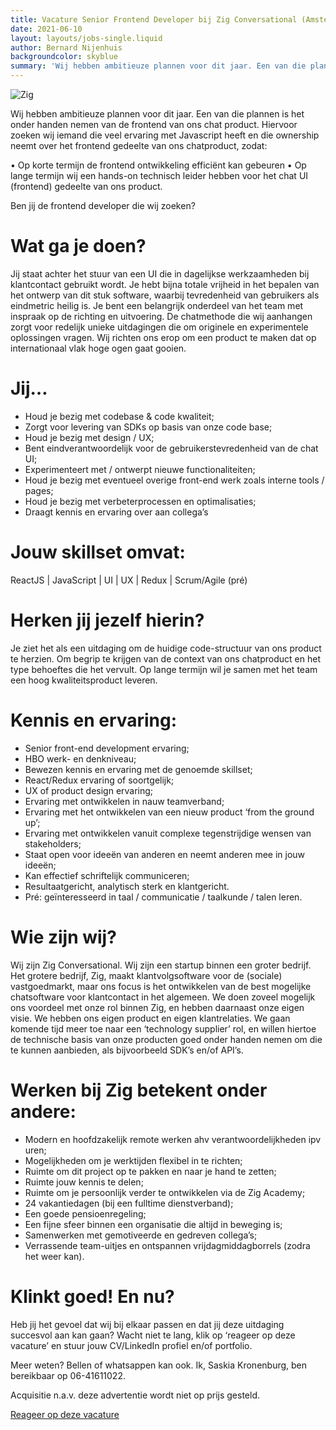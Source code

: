 ```yaml
---
title: Vacature Senior Frontend Developer bij Zig Conversational (Amsterdam/Huizen/Amersfoort)
date: 2021-06-10
layout: layouts/jobs-single.liquid
author: Bernard Nijenhuis
backgroundcolor: skyblue
summary: 'Wij hebben ambitieuze plannen voor dit jaar. Een van die plannen is het onder handen nemen van de frontend van ons chat product. Hiervoor zoeken wij iemand die veel ervaring met Javascript heeft en die ownership neemt over het frontend gedeelte van ons chatproduct.'
---
```

![[Zig](https://zig.nl/)](/_img/werkgevers/zig.png)

Wij hebben ambitieuze plannen voor dit jaar. Een van die plannen is het onder handen nemen van de frontend van ons chat product. Hiervoor zoeken wij iemand die veel ervaring met Javascript heeft en die ownership neemt over het frontend gedeelte van ons chatproduct, zodat:

• Op korte termijn de frontend ontwikkeling efficiënt kan gebeuren
• Op lange termijn wij een hands-on technisch leider hebben voor het chat UI (frontend) gedeelte van ons product.

Ben jij de frontend developer die wij zoeken?

# Wat ga je doen?

Jij staat achter het stuur van een UI die in dagelijkse werkzaamheden bij klantcontact gebruikt wordt. Je hebt bijna totale vrijheid in het bepalen van het ontwerp van dit stuk software, waarbij tevredenheid van gebruikers als eindmetric heilig is. Je bent een belangrijk onderdeel van het team met inspraak op de richting en uitvoering. De chatmethode die wij aanhangen zorgt voor redelijk unieke uitdagingen die om originele en experimentele oplossingen vragen. Wij richten ons erop om een product te maken dat op internationaal vlak hoge ogen gaat gooien.

# Jij…

* Houd je bezig met codebase & code kwaliteit;
* Zorgt voor levering van SDKs op basis van onze code base;
* Houd je bezig met design / UX;
* Bent eindverantwoordelijk voor de gebruikerstevredenheid van de chat UI; 
* Experimenteert met / ontwerpt nieuwe functionaliteiten;
* Houd je bezig met eventueel overige front-end werk zoals interne tools / pages;
* Houd je bezig met verbeterprocessen en optimalisaties;
* Draagt kennis en ervaring over aan collega’s

# Jouw skillset omvat:

ReactJS | JavaScript | UI | UX | Redux | Scrum/Agile (pré)

# Herken jij jezelf hierin?

Je ziet het als een uitdaging om de huidige code-structuur van ons product te herzien. Om begrip te krijgen van de context van ons chatproduct en het type behoeftes die het vervult. Op lange termijn wil je samen met het team een hoog kwaliteitsproduct leveren.

# Kennis en ervaring:

* Senior front-end development ervaring;
* HBO werk- en denkniveau;
* Bewezen kennis en ervaring met de genoemde skillset;
* React/Redux ervaring of soortgelijk;
* UX of product design ervaring;
* Ervaring met ontwikkelen in nauw teamverband;
* Ervaring met het ontwikkelen van een nieuw product ‘from the ground up’; 
* Ervaring met ontwikkelen vanuit complexe tegenstrijdige wensen van stakeholders;
* Staat open voor ideeën van anderen en neemt anderen mee in jouw ideeën;
* Kan effectief schriftelijk communiceren;
* Resultaatgericht, analytisch sterk en klantgericht.
* Pré: geïnteresseerd in taal / communicatie / taalkunde / talen leren.

# Wie zijn wij?

Wij zijn Zig Conversational. Wij zijn een startup binnen een groter bedrijf. Het grotere bedrijf, Zig, maakt klantvolgsoftware voor de (sociale) vastgoedmarkt, maar ons focus is het ontwikkelen van de best mogelijke chatsoftware voor klantcontact in het algemeen. We doen zoveel mogelijk ons voordeel met onze rol binnen Zig, en hebben daarnaast onze eigen visie. We hebben ons eigen product en eigen klantrelaties. We gaan komende tijd meer toe naar een ‘technology supplier’ rol, en willen hiertoe de technische basis van onze producten goed onder handen nemen om die te kunnen aanbieden, als bijvoorbeeld SDK’s en/of API’s.

# Werken bij Zig betekent onder andere:

* Modern en hoofdzakelijk remote werken ahv verantwoordelijkheden ipv uren;
* Mogelijkheden om je werktijden flexibel in te richten;
* Ruimte om dit project op te pakken en naar je hand te zetten;
* Ruimte jouw kennis te delen;
* Ruimte om je persoonlijk verder te ontwikkelen via de Zig Academy;
* 24 vakantiedagen (bij een fulltime dienstverband);
* Een goede pensioenregeling;
* Een fijne sfeer binnen een organisatie die altijd in beweging is;
* Samenwerken met gemotiveerde en gedreven collega’s;
* Verrassende team-uitjes en ontspannen vrijdagmiddagborrels (zodra het weer kan).

# Klinkt goed! En nu?

Heb jij het gevoel dat wij bij elkaar passen en dat jij deze uitdaging succesvol aan kan gaan? Wacht niet te lang, klik op ‘reageer op deze vacature’ en stuur jouw CV/LinkedIn profiel en/of portfolio.

Meer weten? Bellen of whatsappen kan ook. Ik, Saskia Kronenburg, ben bereikbaar op 06-41611022.

Acquisitie n.a.v. deze advertentie wordt niet op prijs gesteld.

[Reageer op deze vacature](https://werkenbijzig.nl/2021/05/10/senior-frontend-developer/)
